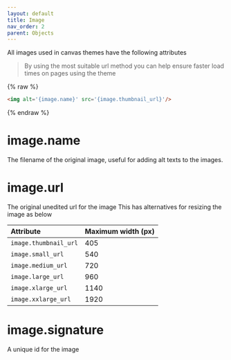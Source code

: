 ```yaml
---
layout: default
title: Image
nav_order: 2
parent: Objects
---
```


All images used in canvas themes have the following attributes

> By using the most suitable url method you can help ensure faster load times on pages using the theme

{% raw %}
```html
<img alt='{image.name}' src='{image.thumbnail_url}'/>
```
{% endraw %}

# image.name

The filename of the original image, useful for adding alt texts to the images.

# image.url

The original unedited url for the image
This has alternatives for resizing the image as below


| Attribute             | Maximum width (px)|
|:----------------------|:------------------|
| `image.thumbnail_url` | 405               |
| `image.small_url`     | 540               |
| `image.medium_url`    | 720               |
| `image.large_url`     | 960               |
| `image.xlarge_url`    | 1140              |
| `image.xxlarge_url`   | 1920              |

# image.signature

A unique id for the image


